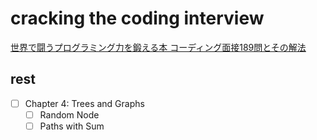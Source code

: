# cracking the coding interview

[世界で闘うプログラミング力を鍛える本 コーディング面接189問とその解法](https://www.amazon.co.jp/dp/B071GN3JN2/ref=dp-kindle-redirect?_encoding=UTF8&btkr=1)

## rest

- [ ] Chapter 4: Trees and Graphs
  - [ ] Random Node
  - [ ] Paths with Sum
